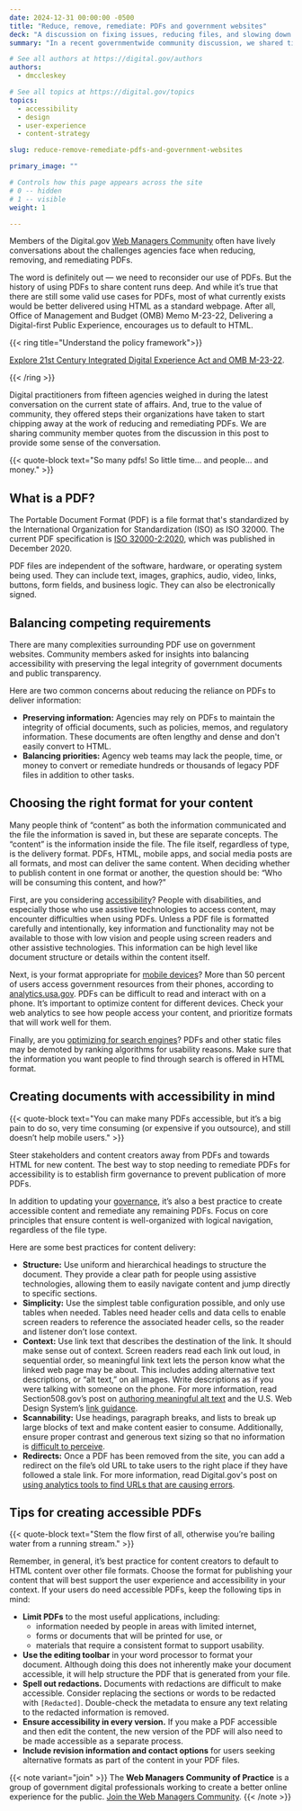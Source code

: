 ```yaml
---
date: 2024-12-31 00:00:00 -0500
title: "Reduce, remove, remediate: PDFs and government websites"
deck: "A discussion on fixing issues, reducing files, and slowing down production of PDFs for better access to information."
summary: "In a recent governmentwide community discussion, we shared tips to remediate the use of PDFs on government websites, focusing on balancing needs, choosing formats, starting fixes, and ensuring documents are accessible for everyone."

# See all authors at https://digital.gov/authors
authors:
  - dmccleskey

# See all topics at https://digital.gov/topics
topics:
  - accessibility
  - design
  - user-experience
  - content-strategy

slug: reduce-remove-remediate-pdfs-and-government-websites

primary_image: ""

# Controls how this page appears across the site
# 0 -- hidden
# 1 -- visible
weight: 1

---
```


Members of the Digital.gov [Web Managers Community](https://digital.gov/communities/web-content-managers/) often have lively conversations about the challenges agencies face when reducing, removing, and remediating PDFs. 

The word is definitely out — we need to reconsider our use of PDFs. But the history of using PDFs to share content runs deep. And while it’s true that there are still some valid use cases for PDFs, most of what currently exists would be better delivered using HTML as a standard webpage.  After all, Office of Management and Budget (OMB) Memo M-23-22, Delivering a Digital-first Public Experience, encourages us to default to HTML.

{{< ring title="Understand the policy framework">}}

[Explore 21st Century Integrated Digital Experience Act and OMB M-23-22](https://digital.gov/resources/delivering-digital-first-public-experience/).

{{< /ring >}}

Digital practitioners from fifteen agencies weighed in during the latest conversation on the current state of affairs. And, true to the value of community, they offered steps their organizations have taken to start chipping away at the work of reducing and remediating PDFs. We are sharing community member quotes from the discussion in this post to provide some sense of the conversation.

{{< quote-block text="So many pdfs! So little time… and people… and money." >}}

## What is a PDF?

The Portable Document Format (PDF) is a file format that's standardized by the International Organization for Standardization (ISO) as ISO 32000. The current PDF specification is [ISO 32000-2:2020](https://www.loc.gov/preservation/digital/formats/fdd/fdd000474.shtml), which was published in December 2020. 

PDF files are independent of the software, hardware, or operating system being used. They can include text, images, graphics, audio, video, links, buttons, form fields, and business logic. They can also be electronically signed. 

## Balancing competing requirements

There are many complexities surrounding PDF use on government websites. Community members asked for insights into balancing accessibility with preserving the legal integrity of government documents and public transparency. 

Here are two common concerns about reducing the reliance on PDFs to deliver information:

- **Preserving information:** Agencies may rely on PDFs to maintain the integrity of official documents, such as policies, memos, and regulatory information. These documents are often lengthy and dense and don't easily convert to HTML.
- **Balancing priorities:** Agency web teams may lack the people, time, or money to convert or remediate hundreds or thousands of legacy PDF files in addition to other tasks.

## Choosing the right format for your content

Many people think of “content” as both the information communicated and the file the information is saved in, but these are separate concepts. The “content” is the information inside the file. The file itself, regardless of type, is the delivery format. PDFs, HTML, mobile apps, and social media posts are all formats, and most can deliver the same content. When deciding whether to publish content in one format or another, the question should be: “Who will be consuming this content, and how?”

First, are you considering [accessibility](https://digital.gov/topics/accessibility/)? People with disabilities, and especially those who use assistive technologies to access content, may encounter difficulties when using PDFs. Unless a PDF file is formatted carefully and intentionally, key information and functionality may not be available to those with low vision and people using screen readers and other assistive technologies. This information can be high level like document structure or details within the content itself.

Next, is your format appropriate for [mobile devices](https://digital.gov/topics/mobile/)? More than 50 percent of users access government resources from their phones, according to [analytics.usa.gov](http://analytics.usa.gov). PDFs can be difficult to read and interact with on a phone.  It’s important to optimize content for different devices. Check your web analytics to see how people access your content, and prioritize formats that will work well for them.

Finally, are you [optimizing for search engines](https://digital.gov/topics/search-engine-optimization/)? PDFs and other static files may be demoted by ranking algorithms for usability reasons. Make sure that the information you want people to find through search is offered in HTML format.

## Creating documents with accessibility in mind 

{{< quote-block text="You can make many PDFs accessible, but it’s a big pain to do so, very time consuming (or expensive if you outsource), and still doesn’t help mobile users." >}} 

Steer stakeholders and content creators away from PDFs and towards HTML for new content. The best way to stop needing to remediate PDFs for accessibility is to establish firm governance to prevent publication of more PDFs. 

In addition to updating your [governance](https://digital.gov/resources/an-introduction-to-digital-governance/), it’s also a best practice to create accessible content and remediate any remaining PDFs. Focus on core principles that ensure content is well-organized with logical navigation, regardless of the file type. 

Here are some best practices for content delivery:

- **Structure:** Use uniform and hierarchical headings to structure the document. They provide a clear path for people using assistive technologies, allowing them to easily navigate content and jump directly to specific sections.
- **Simplicity:** Use the simplest table configuration possible, and only use tables when needed. Tables need header cells and data cells to enable screen readers to reference the associated header cells, so the reader and listener don’t lose context. 
- **Context:** Use link text that describes the destination of the link. It should make sense out of context. Screen readers read each link out loud, in sequential order, so meaningful link text lets the person know what the linked web page may be about. This includes adding alternative text descriptions, or “alt text,” on all images. Write descriptions as if you were talking with someone on the phone. For more information, read Section508.gov’s post on [authoring meaningful alt text](https://www.section508.gov/create/alternative-text/) and the U.S. Web Design System’s [link guidance](https://designsystem.digital.gov/components/link/).
- **Scannability:** Use headings, paragraph breaks, and lists to break up large blocks of text and make content easier to consume. Additionally, ensure proper contrast and generous text sizing so that no information is [difficult to perceive](https://digital.gov/resources/an-advanced-approach-to-accessibility/). 
- **Redirects:** Once a PDF has been removed from the site, you can add a redirect on the file’s old URL to take users to the right place if they have followed a stale link. For more information, read Digital.gov's post on [using analytics tools to find URLs that are causing errors](https://digital.gov/2020/10/27/zero-pageviews-is-your-goal-finding-problem-pages-with-website-analytics/).

## Tips for creating accessible PDFs

{{< quote-block text="Stem the flow first of all, otherwise you’re bailing water from a running stream." >}} 

Remember, in general, it’s best practice for content creators to default to HTML content over other file formats. Choose the format for publishing your content that will best support the user experience and accessibility in your context. If your users do need accessible PDFs, keep the following tips in mind:

- **Limit PDFs** to the most useful applications, including:
    - information needed by people in areas with limited internet, 
    - forms or documents that will be printed for use, or 
    - materials that require a consistent format to support usability. 
- **Use the editing toolbar** in your word processor to format your document. Although doing this does not inherently make your document accessible, it will help structure the PDF that is generated from your file.
- **Spell out redactions.** Documents with redactions are difficult to make accessible. Consider replacing the sections or words to be redacted with `[Redacted]`. Double-check the metadata to ensure any text relating to the redacted information is removed.
- **Ensure accessibility in every version.** If you make a PDF accessible and then edit the content, the new version of the PDF will also need to be made accessible as a separate process.
- **Include revision information and contact options** for users seeking alternative formats as part of the content in your PDF files.

{{< note variant="join" >}}
The **Web Managers Community of Practice** is a group of government digital professionals working to create a better online experience for the public. [Join the Web Managers Community](https://digital.gov/communities/web-content-managers/).
{{< /note >}}
